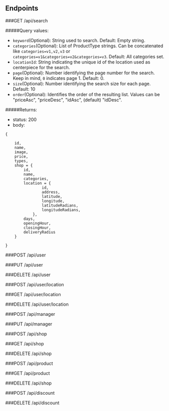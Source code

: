  Endpoints
-

###GET /api/search

#####Query values:

- ``keyword``(Optional): String used to search. Default: Empty string.
- ``categories``(Optional): List of ProductType strings. Can be concatenated like ``categories=v1,v2,v3`` or ``categories=v1&categories=v2&categories=v3``. Default: All categories set.
- ``locationId``: String indicating the unique id of the location used as centerpiece for the search.
- ``page``(Optional): Number identifying the page number for the search. Keep in mind, ``0`` indicates page 1. Default: 0.
- ``size``(Optional): Number identifying the search size for each page. Default: 10
- ``order``(Optional): Identifies the order of the resulting list. Values can be "priceAsc", "priceDesc", "idAsc", (default) "idDesc".

#####Returns:

- status: 200
- body:

```
{
    
    id,
    name,
    image,
    price,
    types,
    shop = {
        id,
        name,
        categories,
        location = {
                id,
                address,
                latitude,
                longitude,
                latitudeRadians,
                longitudeRadians,
            },
        days,
        openingHour,
        closingHour,
        deliveryRadius
    }
    
}
```

###POST /api/user

###PUT /api/user

###DELETE /api/user

###POST /api/user/location

###GET /api/user/location

###DELETE /api/user/location

###POST /api/manager

###PUT /api/manager

###POST /api/shop

###GET /api/shop

###DELETE /api/shop

###POST /api/product

###GET /api/product

###DELETE /api/shop

###POST /api/discount

###DELETE /api/discount